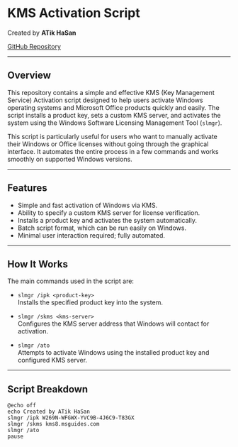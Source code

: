 # KMS Activation Script

Created by **ATik HaSan**

[GitHub Repository](https://github.com/atikhasan392/kms.git)

---

## Overview

This repository contains a simple and effective KMS (Key Management Service) Activation script designed to help users activate Windows operating systems and Microsoft Office products quickly and easily. The script installs a product key, sets a custom KMS server, and activates the system using the Windows Software Licensing Management Tool (`slmgr`).

This script is particularly useful for users who want to manually activate their Windows or Office licenses without going through the graphical interface. It automates the entire process in a few commands and works smoothly on supported Windows versions.

---

## Features

- Simple and fast activation of Windows via KMS.
- Ability to specify a custom KMS server for license verification.
- Installs a product key and activates the system automatically.
- Batch script format, which can be run easily on Windows.
- Minimal user interaction required; fully automated.

---

## How It Works

The main commands used in the script are:

- `slmgr /ipk <product-key>`  
  Installs the specified product key into the system.

- `slmgr /skms <kms-server>`  
  Configures the KMS server address that Windows will contact for activation.

- `slmgr /ato`  
  Attempts to activate Windows using the installed product key and configured KMS server.

---

## Script Breakdown

```batch
@echo off
echo Created by ATik HaSan
slmgr /ipk W269N-WFGWX-YVC9B-4J6C9-T83GX
slmgr /skms kms8.msguides.com
slmgr /ato
pause
